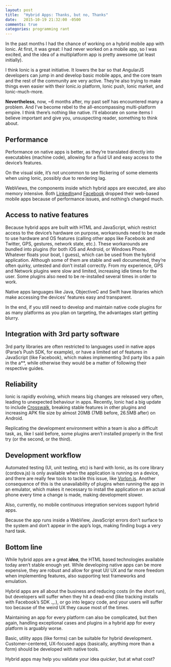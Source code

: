 ```yaml
---
layout: post
title:  "Hybrid Apps: Thanks, but no, Thanks"
date:   2015-10-19 21:32:00 -0500
comments: true
categories: programming rant
---
```

In the past months I had the chance of working on a hybrid mobile app with Ionic. At first, it was
great: I had never worked on a mobile app, so I was excited, and the idea of a multiplatform app is
pretty awesome (at least initially).

I think Ionic is a great initiative. It lowers the bar so that AngularJS developers can jump in and
develop basic mobile apps, and the core team and the rest of the community are very active. They’re
also trying to make things even easier with their  Ionic.io platform, Ionic push, Ionic market, and
Ionic-much-more.

**Nevertheless**, now, ~6 months after, my past self has encountered many a problem. And I’ve become
rebel to the all-encompassing multi-platform empire. I think there’s nothing like native. I’ll
elaborate on some items I believe important and give you, unsuspecting reader, something to think
about.

## Performance

Performance on native apps is better, as they’re translated directly into executables (machine
code), allowing for a fluid UI and easy access to the device’s features.

On the visual side, it’s not uncommon to see flickering of some elements when using Ionic, possibly
due to rendering lag.

WebViews, the components inside which hybrid apps are executed, are also memory­ intensive. Both
[LinkedIn​](venturebeat.com/2013/04/17/linkedin-mobile-web-breakup/) and
[Facebook](https://www.facebook.com/notes/facebook-engineering/under-the-hood-rebuilding-facebook-for-ios/10151036091753920)
dropped their web-based mobile apps because of performance issues, and nothing’s changed much.

## Access to native features

Because hybrid apps are built with HTML and JavaScript, which restrict access to the device’s
hardware on purpose, workarounds need to be made to use hardware and OS features (calling other apps
like Facebook and Twitter, GPS, gestures, network state, etc.). These workarounds are bundled into
plugins (for both iOS and Android, or Windows Phone. Whatever floats your boat, I guess), which can
be used from the hybrid application. Although some of them are stable and well documented, they’re
often quirky, untested and don’t install correctly. From my experience, GPS and Network plugins were
slow and limited, increasing idle times for the user. Some plugins also need to be re-installed
several times in order to work.

Native apps languages like Java, Objective­C and Swift have libraries which make accessing the
devices’ features easy and transparent.

In the end, if you still need to develop and maintain native code plugins for as many platforms as
you plan on targeting, the advantages start getting blurry.

## Integration with 3rd party software

3rd party libraries are often restricted to languages used in native apps (Parse’s Push SDK, for
example), or have a limited set of features in JavaScript (like Facebook), which makes implementing
3rd party libs a pain in the a**, while otherwise they would be a matter of following their
respective guides.

## Reliability

Ionic is rapidly evolving, which means big changes are released very often, leading to unexpected
behaviour in apps. Recently, Ionic had a big update to include
[Crosswalk](https://crosswalk-project.org/), breaking stable features in other plugins and
increasing APK file size by almost 20MB (7MB before, 26.5MB after) on Android.

Replicating the development environment within a team is also a difficult task, as, like I said
before, some plugins aren’t installed properly in the first try (or the second, or the third).

## Development workflow

Automated testing (UI, unit testing, etc) is hard with Ionic, as its core library (cordova.js) is
only available when the application is running on a device, and there are really few tools to tackle
this issue, like [Vorlon.js](http://www.vorlonjs.com/). Another consequence of this is the
unavailability of plugins when running the app in an emulator, which makes it necessary to install
the application on an actual phone every time a change is made, making development slower.

Also, currently, no mobile continuous integration services support hybrid apps.

Because the app runs inside a WebView, JavaScript errors don’t surface to the system and don’t
appear in the app’s logs, making finding bugs a very hard task.

## Bottom line

While hybrid apps are a great **_idea_**, the HTML­ based technologies available today aren’t stable
enough yet. While developing native apps can be more expensive, they are robust and allow for great
UI/ UX and far more freedom when implementing features, also supporting test frameworks and
emulation.

Hybrid apps are all about the business and reducing costs (in the short run), but developers will
suffer when they hit a dead-end (like tracking installs with Facebook’s SDK .\_.), or go into legacy
code, and your users will suffer too because of the weird UX they cause most of the times.

Maintaining an app for every platform can also be complicated, but then again, handling exceptional
cases and plugins in a hybrid app for every platform is arguably worse.

Basic, utility apps (like forms) can be suitable for hybrid development. Customer-centered,
UX-­focused apps (basically, anything more than a form) should be developed with native tools.

Hybrid apps may help you validate your idea _quicker_, but at what cost?

